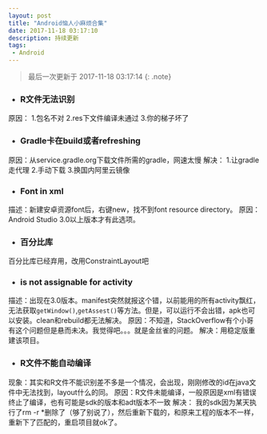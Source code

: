 ```yaml
---
layout: post
title: "Android恼人小麻烦合集"
date: 2017-11-18 03:17:10
description: 持续更新
tags: 
 - Android
---
```

> 最后一次更新于 2017-11-18 03:17:14
{: .note}

* ### R文件无法识别
原因：
1.包名不对
2.res下文件编译未通过
3.你的梯子坏了
* ### Gradle卡在build或者refreshing
原因：从service.gradle.org下载文件所需的gradle，网速太慢
解决：
1.让gradle走代理
2.手动下载
3.换国内阿里云镜像
* ### Font in xml
描述：新建安卓资源font后，右键new，找不到font resource directory。
原因：Android Studio 3.0以上版本才有此选项。
* ### 百分比库
百分比库已经弃用，改用ConstraintLayout吧
* ### is not assignable for activity
描述：出现在3.0版本。manifest突然就报这个错，以前能用的所有activity飘红，无法获取`getWindow()`,`getAssest()`等方法。但是，可以运行不会出错，apk也可以安装。clean和rebuild都无法解决。
原因：不知道，StackOverflow有个小哥有这个问题但是悬而未决。我觉得吧。。。就是金丝雀的问题。
解决：用稳定版重建该项目。

* ### R文件不能自动编译
现象：其实和R文件不能识别差不多是一个情况，会出现，刚刚修改的id在java文件中无法找到，layout什么的同。
原因：R文件未能编译，一般原因是xml有错误终止了编译，也有可能是sdk的版本和adt版本不一致
解决：
我的sdk因为某天执行了rm -r *删除了（够了别说了），然后重新下载的，和原来工程的版本不一样，重新下了匹配的，重启项目就ok了。



